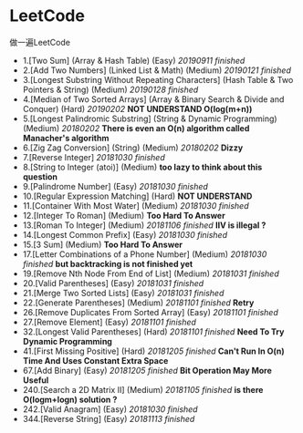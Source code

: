 # LeetCode
做一遍LeetCode

* 1.[Two Sum] (Array & Hash Table) (Easy) *20190911 finished*
* 2.[Add Two Numbers] (Linked List & Math) (Medium) *20190121 finished*
* 3.[Longest Substring Without Repeating Characters] (Hash Table & Two Pointers & String) (Medium) *20190128 finished*
* 4.[Median of Two Sorted Arrays] (Array & Binary Search & Divide and Conquer) (Hard) *20190202* **NOT UNDERSTAND O(log(m+n))**
* 5.[Longest Palindromic Substring] (String & Dynamic Programming) (Medium) *20180202* **There is even an O(n) algorithm called Manacher's algorithm**
* 6.[Zig Zag Conversion] (String) (Medium) *20180202* **Dizzy**
* 7.[Reverse Integer] *20181030 finished*
* 8.[String to Integer (atoi)] (Medium) **too lazy to think about this question**
* 9.[Palindrome Number] (Easy) *20181030 finished*
* 10.[Regular Expression Matching] (Hard) **NOT UNDERSTAND**
* 11.[Container With Most Water] (Medium) *20181030 finished*
* 12.[Integer To Roman] (Medium) **Too Hard To Answer**
* 13.[Roman To Integer] (Medium) *20181106 finished* **IIV is illegal ?**
* 14.[Longest Common Prefix] (Easy) *20181030 finished*
* 15.[3 Sum] (Medium) **Too Hard To Answer**
* 17.[Letter Combinations of a Phone Number] (Medium) *20181030 finished* **but backtracking is not finished yet**
* 19.[Remove Nth Node From End of List] (Medium) *20181031 finished*
* 20.[Valid Parentheses] (Easy) *20181031 finished*
* 21.[Merge Two Sorted Lists] (Easy) *20181031 finished*
* 22.[Generate Parentheses] (Medium) *20181101 finished* **Retry**
* 26.[Remove Duplicates From Sorted Array] (Easy) *20181101 finished*
* 27.[Remove Element] (Easy) *20181101 finished*
* 32.[Longest Valid Parentheses] (Hard) *20181101 finished* **Need To Try Dynamic Programming**
* 41.[First Missing Positive] (Hard) *20181205 finished* **Can't Run In O(n) Time And Uses Constant Extra Space**
* 67.[Add Binary] (Easy) *20181205 finished* **Bit Operation May More Useful**
* 240.[Search a 2D Matrix II] (Medium) *20181105 finished* **is there O(logm+logn) solution ?**
* 242.[Valid Anagram] (Easy) *20181030 finished*
* 344.[Reverse String] (Easy) *20181113 finished*
